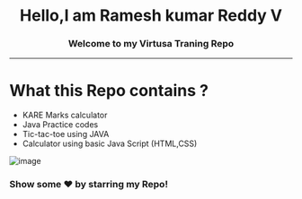 <h1 align=center>Hello,I am Ramesh kumar Reddy  V</h1>
<h3 align=center> Welcome to my Virtusa Traning Repo</h3>

---
# What this Repo contains ?
* KARE Marks calculator
* Java Practice codes
* Tic-tac-toe using JAVA
* Calculator using basic Java Script (HTML,CSS)

![image](https://user-images.githubusercontent.com/118844400/203827451-3e5a977e-eeeb-4cc9-9da6-455061419cf3.png)

### Show some ❤️ by starring my Repo!
